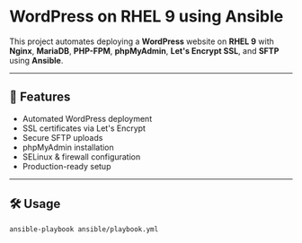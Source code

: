 # WordPress on RHEL 9 using Ansible

This project automates deploying a **WordPress** website on **RHEL 9** with **Nginx**, **MariaDB**, **PHP-FPM**, **phpMyAdmin**, **Let's Encrypt SSL**, and **SFTP** using **Ansible**.

---

## 🚀 Features
- Automated WordPress deployment
- SSL certificates via Let's Encrypt
- Secure SFTP uploads
- phpMyAdmin installation
- SELinux & firewall configuration
- Production-ready setup

---

## 🛠️ Usage

```bash
ansible-playbook ansible/playbook.yml

